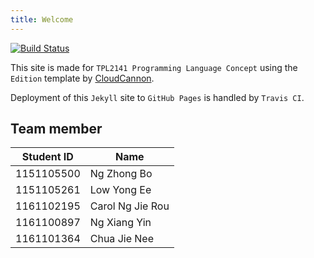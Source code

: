 ```yaml
---
title: Welcome
---
```


[![Build Status](https://travis-ci.org/garyng/tpl2141.svg?branch=master)](https://travis-ci.org/garyng/tpl2141)

This site is made for `TPL2141 Programming Language Concept` using the `Edition` template by [CloudCannon](https://github.com/CloudCannon/edition-jekyll-template).

Deployment of this `Jekyll` site to `GitHub Pages` is handled by `Travis CI`.

## Team member

| Student ID | Name             |
| ---------- | ---------------- |
| 1151105500 | Ng Zhong Bo      |
| 1151105261 | Low Yong Ee      |
| 1161102195 | Carol Ng Jie Rou |
| 1161100897 | Ng Xiang Yin     |
| 1161101364 | Chua Jie Nee     |